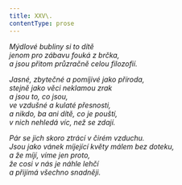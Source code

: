 ```yaml
---
title: XXV\.
contentType: prose
---
```


_Mýdlové bubliny si to dítě  
jenom pro zábavu fouká z brčka,  
a jsou přitom průzračně celou filozofií._

_Jasné, zbytečné a pomíjivé jako příroda,  
stejně jako věci neklamou zrak  
a jsou to, co jsou,  
ve vzdušné a kulaté přesnosti,  
a nikdo, ba ani dítě, co je pouští,  
v nich nehledá víc, než se zdají._

_Pár se jich skoro ztrácí v čirém vzduchu.  
Jsou jako vánek míjející květy málem bez doteku,  
a že míjí, víme jen proto,  
že cosi v nás je náhle lehčí  
a přijímá všechno snadněji._
